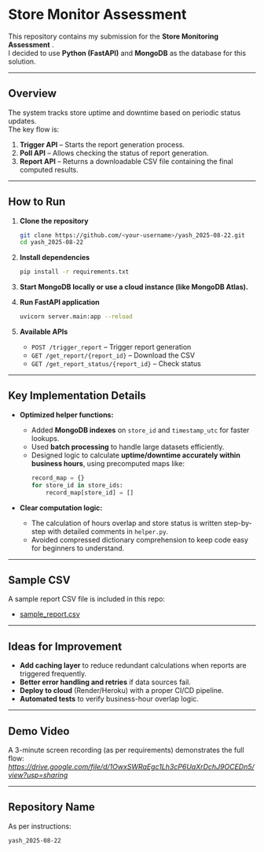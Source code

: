 # Store Monitor Assessment

This repository contains my submission for the **Store Monitoring Assessment** .  
I decided to use **Python (FastAPI)** and **MongoDB** as the database for this solution.

---

## Overview

The system tracks store uptime and downtime based on periodic status updates.  
The key flow is:

1. **Trigger API** – Starts the report generation process.
2. **Poll API** – Allows checking the status of report generation.
3. **Report API** – Returns a downloadable CSV file containing the final computed results.

---

## How to Run

1. **Clone the repository**  
   ```bash
   git clone https://github.com/<your-username>/yash_2025-08-22.git
   cd yash_2025-08-22
   ```

2. **Install dependencies**  
   ```bash
   pip install -r requirements.txt
   ```

3. **Start MongoDB locally or use a cloud instance (like MongoDB Atlas).**

4. **Run FastAPI application**  
   ```bash
   uvicorn server.main:app --reload
   ```

5. **Available APIs**  
   - `POST /trigger_report` – Trigger report generation  
   - `GET /get_report/{report_id}` – Download the CSV  
   - `GET /get_report_status/{report_id}` – Check status  

---

## Key Implementation Details

- **Optimized helper functions:**  
  - Added **MongoDB indexes** on `store_id` and `timestamp_utc` for faster lookups.  
  - Used **batch processing** to handle large datasets efficiently.  
  - Designed logic to calculate **uptime/downtime accurately within business hours**, using precomputed maps like:
    ```python
    record_map = {}
    for store_id in store_ids:
        record_map[store_id] = []
    ```

- **Clear computation logic:**  
  - The calculation of hours overlap and store status is written step-by-step with detailed comments in `helper.py`.  
  - Avoided compressed dictionary comprehension to keep code easy for beginners to understand.

---

## Sample CSV

A sample report CSV file is included in this repo:  
- [sample_report.csv](reports/report_2bdd3ab1-9bb9-4954-9371-63de00a9e210.csv) 

---

## Ideas for Improvement

- **Add caching layer** to reduce redundant calculations when reports are triggered frequently.   
- **Better error handling and retries** if data sources fail.  
- **Deploy to cloud** (Render/Heroku) with a proper CI/CD pipeline.  
- **Automated tests** to verify business-hour overlap logic.

---

## Demo Video

A 3-minute screen recording (as per requirements) demonstrates the full flow:  
*https://drive.google.com/file/d/1OwxSWRaEgc1Lh3cP6UaXrDchJ9OCEDn5/view?usp=sharing*

---

## Repository Name

As per instructions:  
```
yash_2025-08-22
```
